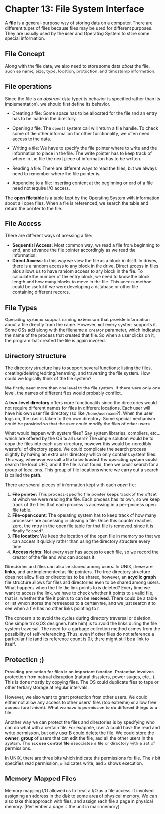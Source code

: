 # Chapter 13: File System Interface

A **file** is a general-purpose way of storing data on a computer. There are 
different tupes of files because files may be used for different purposes. They are
usually used by the user and Operating System to store some special information.

## File Concept

Along with the file data, we also need to store some data *about* the file, 
such as name, size, type, location, protection, and timestamp information.

## File operations
 Since the file is an *abstract* data type(its behavior is specified rather than its
implementation), we should first define its behavior.

- Creating a file: Some space has to be allocated for the file and an entry has 
to be made in the directory.

- Opening a file: The `open()` system call will return a file handle. To check 
some of the other information for other functionality, we often need access to the 
data.

- Writing a file: We have to specify the file pointer where to write and the information
to place in the file. The write pointer has to keep track of where in the file the 
next piece of information has to be written.

- Reading a file: There are different ways to read the files, but we always need 
to remember where the file pointer is.

- Appending to a file: Inserting content at the beginning or end of a file need not
require I/O access.

The **open file table** is a table kept by the Operating System with information 
about all open files. When a file is referenced, we search the table and return the 
pointer to the file. 

## File Access 
There are different ways of acessing a file:
- **Sequential Access**: Most common way, we read a file from beginning to end, and 
advance the file pointer accordingly as we read the information.
- **Direct Access**: In this way we view the file as a block in itself. In drives, 
there is a random access to any block in the drive. Direct access in files alos 
allows us to have random access to any block in the file. To calculate the number of 
the entry block, we need to know the block length and how many blocks to move in the 
file. This access method could be useful if we were developing a database or other 
file containing different records.

## File Types
Operating systems support naming extensions that provide information about a file
directly from the name. However, not every system supports it. Some OSs add along 
with the filename a `creator` parameter, which indicates the name of the process
that created that file. So when a user clicks on it, the program that created 
the file is again invoked.


## Directory Structure

The directory structure has to support several functions: listing the files, 
creating/deleting/editing/renaming, and traversing the file system. How could we
logically think of the file system?

We firstly need more than one level to the file system. If there were only one level,
the names of different files would probably conflict.

A **two-level directory** offers more functionality since the directories would not
require different names for files in different locations. Each user will have his 
own user file directory (so like `/home/username`?). When the user logs on,
the user is taken to their own directory. Some special mechanism could be provided
so that the user could modify the files of other users. 

What would happen with system files? Say system libraries, compilers, etc... which 
are offered by the OS to all users? The simple solution would be to copy the files
into each user directory, however this would be incredibly wasteful of directory space.
We could complicate the search process slightly by having an extra user directory 
which only contains system files. This way, whenever we call a file to be loaded, 
the operating system could search the local UFD, and if the file is not found, then 
we could search for a group of locations. This group of file locations where we carry 
out a search is called the **path**.

There are several pieces of information kept with each *open* file:
1. **File pointer**: This process-specific file pointer keeps track of the offset
at wihch we were reading the file. Each process has its own, so we keep track of the 
files that each process is accessing in a per-process open file table.
2. **File-open count**: The operating system has to keep track of how many processes
are accessing or closing a file. Once this counter reaches zero, the entry in the 
open file table for that file is removed, since it is finally "closed".
3. **File location**: We keep the location of the open file in memory so that we 
can access it quickly rather than using the directory structure every time.
4. **Access rights**: Not every user has access to each file, so we record the
creator of the file and who can access it.

Directories and files can also be shared among users. In UNIX, these are **links**,
and are implemented as file pointers. The tree directory structure does not allow
files or directories to be shared, however, an **acyclic graph** file structure allows
for files and directories even to be shared among users. What happens when the file
the link points to is deleted? Every time we want to access the link, we have to check
whether it points to a valid file, that is, whether the file it points to can be
**resolved**. There could be a table or list which stores the refreences to a certain
file, and we just search it to see when a file has no other links pointing to it. 

The concern is to avoid the cycles during directory traversal or deletion. One simple
trick(OS designers hate him) is to avoid the links during the file system traversal.
The need for a garbage collection method comes from the possibility of self-referencing.
Thus, even if other files do not reference a particular file (and its reference count is
0), there might still be a link to itself.

## Protection ;)
Providing protection for files in an important function. Protection involves protection
from natrual disruption (natural disasters, power surges, etc...). This is done 
mostly by copying files. The OS could duplicate files to tape or other tertiary storage
at regular intervals.

However, we also want to grant protection from other users. We could either not allow any 
access to other users' files (too extreme) or allow free access (too lenient). 
What we have is permission to do different things to a file.

Another way we can protect the files and directories is by specifying who can do what with a 
certain file. For exapmle, user A could have the read and write permission, but only user B 
could delete the file. We could store the **owner**, **group** of users that can edit the file,
and all the other users in the system. The **access control file** associates a file
or directory with a set of permissions.

In UNIX, there are three bits which indicate the permissions for  file. The `r` bit
specifies read permission, `w` indicates write, and `x` shows execution.

## Memory-Mapped Files
Memory mapping I/O allowed us to treat a I/O as a file access. It involved
assigning an address in the disk to some area of physical memory. We can also 
take this approach with files, and assign each file a page in physical memory. 
(Remember a *page* is the unit in main memory)
